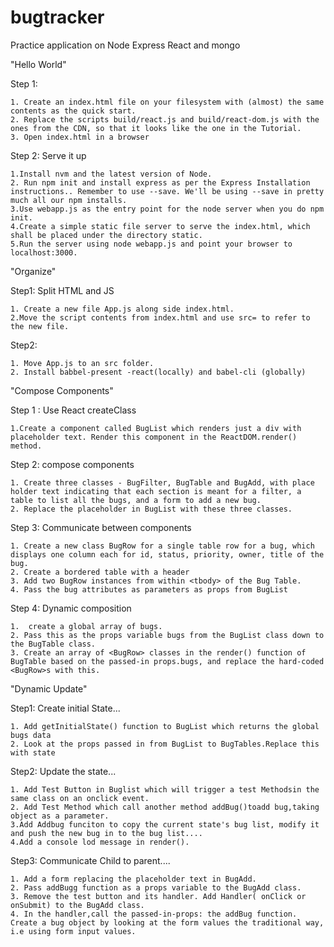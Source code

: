 # bugtracker
Practice application on Node Express React and mongo


"Hello World"

Step 1: 

	1. Create an index.html file on your filesystem with (almost) the same contents as the quick start.
	2. Replace the scripts build/react.js and build/react-dom.js with the ones from the CDN, so that it looks like the one in the Tutorial.
	3. Open index.html in a browser
	
Step 2: Serve it up

	1.Install nvm and the latest version of Node. 
	2. Run npm init and install express as per the Express Installation instructions.. Remember to use --save. We'll be using --save in pretty much all our npm installs.
	3.Use webapp.js as the entry point for the node server when you do npm init.
	4.Create a simple static file server to serve the index.html, which shall be placed under the directory static.
	5.Run the server using node webapp.js and point your browser to localhost:3000.

"Organize"

Step1: Split HTML and JS

 	1. Create a new file App.js along side index.html.
 	2.Move the script contents from index.html and use src= to refer to the new file.

 Step2: 

 	1. Move App.js to an src folder.
 	2. Install babbel-present -react(locally) and babel-cli (globally) 

 "Compose Components"

 Step 1 : Use React createClass

 	1.Create a component called BugList which renders just a div with placeholder text. Render this component in the ReactDOM.render() method.

 Step 2: compose components 

    1. Create three classes - BugFilter, BugTable and BugAdd, with place holder text indicating that each section is meant for a filter, a table to list all the bugs, and a form to add a new bug.
    2. Replace the placeholder in BugList with these three classes.

 Step 3: Communicate between components 

    1. Create a new class BugRow for a single table row for a bug, which displays one column each for id, status, priority, owner, title of the bug.
    2. Create a bordered table with a header
    3. Add two BugRow instances from within <tbody> of the Bug Table.
    4. Pass the bug attributes as parameters as props from BugList

Step 4: Dynamic composition 

	1.  create a global array of bugs.
	2. Pass this as the props variable bugs from the BugList class down to the BugTable class.
	3. Create an array of <BugRow> classes in the render() function of BugTable based on the passed-in props.bugs, and replace the hard-coded <BugRow>s with this.

"Dynamic Update"

Step1: Create initial State... 

	1. Add getInitialState() function to BugList which returns the global bugs data
	2. Look at the props passed in from BugList to BugTables.Replace this with state

Step2: Update the state... 

	1. Add Test Button in Buglist which will trigger a test Methodsin the same class on an onclick event.
	2. Add Test Method which call another method addBug()toadd bug,taking object as a parameter.
	3.Add Addbug funciton to copy the current state's bug list, modify it and push the new bug in to the bug list....
	4.Add a console lod message in render().

Step3: Communicate Child to parent....

	1. Add a form replacing the placeholder text in BugAdd.
	2. Pass addBugg function as a props variable to the BugAdd class.
	3. Remove the test button and its handler. Add Handler( onClick or onSubmit) to the BugAdd class.
	4. In the handler,call the passed-in-props: the addBug function. Create a bug object by looking at the form values the traditional way, i.e using form input values.